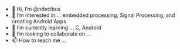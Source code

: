 - 👋 Hi, I’m @ndecibus
- 👀 I’m interested in ... embedded processing, Signal Processing, and creating Android Apps
- 🌱 I’m currently learning ... C, Android
- 💞️ I’m looking to collaborate on ...
- 📫 How to reach me ...

<!---
ndecibus/ndecibus is a ✨ special ✨ repository because its `README.md` (this file) appears on your GitHub profile.
You can click the Preview link to take a look at your changes.
--->

